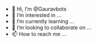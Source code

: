 - 👋 Hi, I’m @Gauravbots
- 👀 I’m interested in ...
- 🌱 I’m currently learning ...
- 💞️ I’m looking to collaborate on ...
- 📫 How to reach me ...

<!---
Gauravbots/Gauravbots is a ✨ special ✨ repository because its `README.md` (this file) appears on your GitHub profile.
You can click the Preview link to take a look at your changes.
--->
